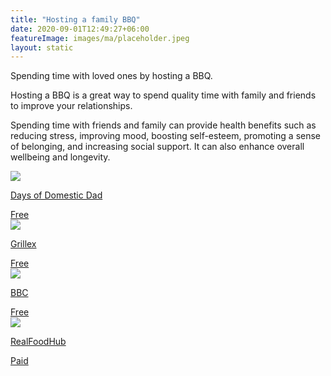 ```yaml
---
title: "Hosting a family BBQ"
date: 2020-09-01T12:49:27+06:00
featureImage: images/ma/placeholder.jpeg
layout: static
---
```


Spending time with loved ones by hosting a BBQ.

Hosting a BBQ is a great way to spend quality time with family and friends to improve your relationships.

Spending time with friends and family can provide health benefits such as reducing stress, improving mood, boosting self-esteem, promoting a sense of belonging, and increasing social support. It can also enhance overall wellbeing and longevity.

<a class="ma-link" href="https://daysofadomesticdad.com/the-perfect-family-bbq/"><div class="ma-card ma-card-Community"><div class="ma-icon"><img src ="/images/icon-check.png"/></div><div class="ma-name"><p>Days of Domestic Dad</p></div><div class="ma-paid-text"><span>Free</span></div></div></a><a class="ma-link" href="https://grillex.com.au/insights/how-bbqs-bring-people-together-the-importance-of-bbqs-in-public-spaces/"><div class="ma-card ma-card-Community"><div class="ma-icon"><img src ="/images/icon-check.png"/></div><div class="ma-name"><p>Grillex</p></div><div class="ma-paid-text"><span>Free</span></div></div></a><a class="ma-link" href="https://www.bbcgoodfood.com/howto/guide/top-5-family-barbecue-recipes"><div class="ma-card ma-card-Community"><div class="ma-icon"><img src ="/images/icon-check.png"/></div><div class="ma-name"><p>BBC</p></div><div class="ma-paid-text"><span>Free</span></div></div></a><a class="ma-link" href="https://www.awin1.com/cread.php?awinmid=20241&awinaffid=1198638&ued=https%3A%2F%2Fwww.realfoodhub.co.uk%2F"><div class="ma-card ma-card-Community"><div class="ma-icon"><img src ="/images/icon-pound.png"/></div><div class="ma-name"><p>RealFoodHub</p></div><div class="ma-paid-text"><span>Paid</span></div></div></a>  

<br/><br/>






